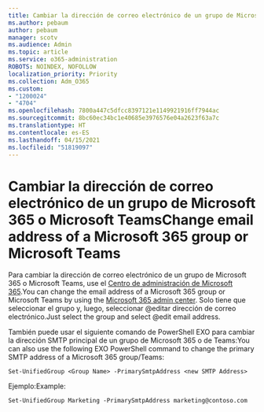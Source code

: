 ```yaml
---
title: Cambiar la dirección de correo electrónico de un grupo de Microsoft 365 o Microsoft Teams
ms.author: pebaum
author: pebaum
manager: scotv
ms.audience: Admin
ms.topic: article
ms.service: o365-administration
ROBOTS: NOINDEX, NOFOLLOW
localization_priority: Priority
ms.collection: Adm_O365
ms.custom:
- "1200024"
- "4704"
ms.openlocfilehash: 7800a447c5dfcc8397121e1149921916ff7944ac
ms.sourcegitcommit: 8bc60ec34bc1e40685e3976576e04a2623f63a7c
ms.translationtype: HT
ms.contentlocale: es-ES
ms.lasthandoff: 04/15/2021
ms.locfileid: "51819097"
---
```

# <a name="change-email-address-of-a-microsoft-365-group-or-microsoft-teams"></a><span data-ttu-id="82e46-102">Cambiar la dirección de correo electrónico de un grupo de Microsoft 365 o Microsoft Teams</span><span class="sxs-lookup"><span data-stu-id="82e46-102">Change email address of a Microsoft 365 group or Microsoft Teams</span></span>

<span data-ttu-id="82e46-103">Para cambiar la dirección de correo electrónico de un grupo de Microsoft 365 o Microsoft Teams, use el [Centro de administración de Microsoft 365](https://admin.microsoft.com/).</span><span class="sxs-lookup"><span data-stu-id="82e46-103">You can change the email address of a Microsoft 365 group or Microsoft Teams by using the [Microsoft 365 admin center](https://admin.microsoft.com/).</span></span> <span data-ttu-id="82e46-104">Solo tiene que seleccionar el grupo y, luego, seleccionar @editar dirección de correo electrónico.</span><span class="sxs-lookup"><span data-stu-id="82e46-104">Just select the group and select @edit email address.</span></span>

<span data-ttu-id="82e46-105">También puede usar el siguiente comando de PowerShell EXO para cambiar la dirección SMTP principal de un grupo de Microsoft 365 o de Teams:</span><span class="sxs-lookup"><span data-stu-id="82e46-105">You can also use the following EXO PowerShell command to change the primary SMTP address of a Microsoft 365 group/Teams:</span></span>

`Set-UnifiedGroup <Group Name> -PrimarySmtpAddress <new SMTP Address>`

<span data-ttu-id="82e46-106">Ejemplo:</span><span class="sxs-lookup"><span data-stu-id="82e46-106">Example:</span></span>

`Set-UnifiedGroup Marketing -PrimarySmtpAddress marketing@contoso.com`
